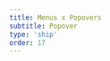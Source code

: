 ```yaml
---
title: Menus x Popovers
subtitle: Popover
type: 'ship'
order: 17
---
```


<script>
  import ShipScore from '$lib/components/ShipScore.svelte'
</script>

<ShipScore chrome="114" firefox="125" safari="17" globalScore="88%!" shipIt />
